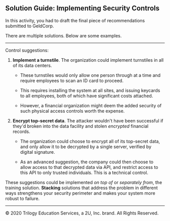 ## Solution Guide: Implementing Security Controls

In this activity, you had to draft the final piece of recommendations submitted to GeldCorp.

There are multiple solutions. Below are some examples.

---  

Control suggestions: 

1. **Implement a turnstile**. The organization could implement turnstiles in all of its data centers. 
    - These turnstiles would only allow one person through at a time and require employees to scan an ID card to proceed. 

    - This requires installing the system at all sites, and issuing keycards to all employees, both of which have significant costs attached. 

    - However, a financial organization might deem the added security of such physical access controls worth the expense.
  
2. **Encrypt top-secret data**. The attacker wouldn't have been successful if they'd broken into the data facility and stolen _encrypted_ financial records. 
    - The organization could choose to encrypt all of its top-secret data, and only allow it to be decrypted by a single server, verified by digital signature. 
    
    - As an advanced suggestion, the company could then choose to allow access to that decrypted data via API, and restrict access to this API to only trusted individuals. This is a technical control.

These suggestions could be implemented _on top of_ or _separately from_, the training solution. **Stacking** solutions that address the problem in different ways strengthens your security perimeter and makes your system more robust to failure.


---
© 2020 Trilogy Education Services, a 2U, Inc. brand. All Rights Reserved.
